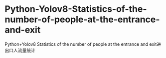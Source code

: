 # Python-Yolov8-Statistics-of-the-number-of-people-at-the-entrance-and-exit
Python+Yolov8 Statistics of the number of people at the entrance and exit进出口人流量统计
